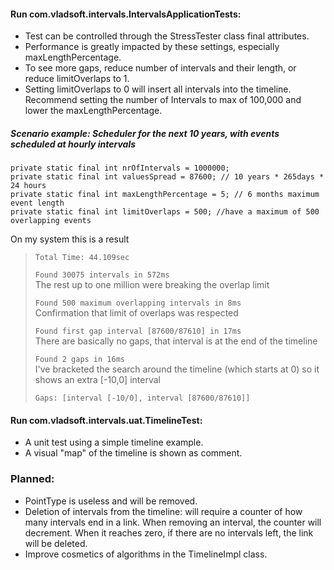 
#### Run com.vladsoft.intervals.IntervalsApplicationTests:
- Test can be controlled through the StressTester class final attributes.
- Performance is greatly impacted by these settings, especially maxLengthPercentage.
- To see more gaps, reduce number of intervals and their length, or reduce limitOverlaps to 1.
- Setting limitOverlaps to 0 will insert all intervals into the timeline. Recommend setting the number of Intervals to max of 100,000 and lower the maxLengthPercentage.

##### Scenario example: Scheduler for the next 10 years, with events scheduled at hourly intervals

	private static final int nrOfIntervals = 1000000;
	private static final int valuesSpread = 87600; // 10 years * 265days * 24 hours
	private static final int maxLengthPercentage = 5; // 6 months maximum event length
	private static final int limitOverlaps = 500; //have a maximum of 500 overlapping events

On my system this is a result
>`Total Time: 44.109sec`
>
>`Found 30075 intervals in 572ms` 
><br>The rest up to one million were breaking the overlap limit
>
>`Found 500 maximum overlapping intervals in 8ms`
><br>Confirmation that limit of overlaps was respected
>
>`Found first gap interval [87600/87610] in 17ms`
><br>There are basically no gaps, that interval is at the end of the timeline
>
>`Found 2 gaps in 16ms`
><br>I've bracketed the search around the timeline (which starts at 0) so it shows an extra [-10,0] interval
>
>`Gaps: [interval [-10/0], interval [87600/87610]]`

#### Run com.vladsoft.intervals.uat.TimelineTest:
- A unit test using a simple timeline example.
- A visual "map" of the timeline is shown as comment.

### **Planned:**
- PointType is useless and will be removed.
- Deletion of intervals from the timeline: will require a counter of how many intervals end in a link. When removing an interval, the counter will decrement. When it reaches zero, if there are no intervals left, the link will be deleted.
- Improve cosmetics of algorithms in the TimelineImpl class. 
